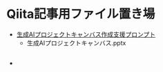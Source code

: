 # Qiita記事用ファイル置き場

- [生成AIプロジェクトキャンバス作成支援プロンプト](https://qiita.com/drafts/29ee942722bfa906d493/)
  - 生成AIプロジェクトキャンバス.pptx
- [](https://qiita.com/drafts/d46edd2eb9ff375e1d16/)
  - 

